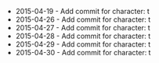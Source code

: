 - 2015-04-19 - Add commit for character: t
- 2015-04-26 - Add commit for character: t
- 2015-04-27 - Add commit for character: t
- 2015-04-28 - Add commit for character: t
- 2015-04-29 - Add commit for character: t
- 2015-04-30 - Add commit for character: t
